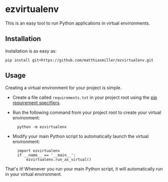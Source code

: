 # ezvirtualenv
This is an easy tool to run Python applications in virtual environments.

## Installation
Installation is as easy as:

    pip install git+https://github.com/matthiasmiller/ezvirtualenv.git

## Usage

Creating a virtual environment for your project is simple.

* Create a file called `requirements.txt` in your project root using the [pip requirement specifiers](https://pip.pypa.io/en/latest/reference/pip_install.html#requirement-specifiers).

* Run the following command from your project root to create your virtual environment:

        python -m ezvirtualenv

* Modify your main Python script to automatically launch the virtual environment:

        import ezvirtualenv
        if __name__ == '__main__':
            ezvirtualenv.run_as_virtual()

That's it! Whenever you run your main Python script, it will automatically run in your virtual environment.
